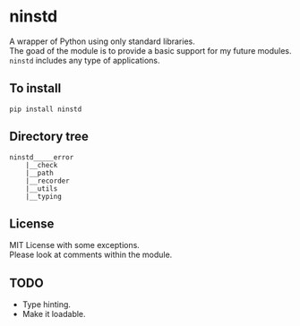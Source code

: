 # ninstd
A wrapper of Python using only standard libraries. <br>
The goad of the module is to provide a basic support for my future modules. <br>
`ninstd` includes any type of applications.

## To install
```
pip install ninstd
```

## Directory tree
```
ninstd_____error
	|__check
	|__path
	|__recorder
	|__utils
	|__typing
```

## License
MIT License with some exceptions. <br>
Please look at comments within the module.


## TODO
- Type hinting.
- Make it loadable.
